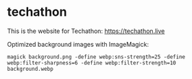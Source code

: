 # techathon
This is the website for Techathon: https://techathon.live

Optimized background images with ImageMagick:

```
magick background.png -define webp:sns-strength=25 -define webp:filter-sharpness=6 -define webp:filter-strength=10 background.webp
```